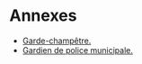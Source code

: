 # Annexes

- [Garde-champêtre.](garde-champetre)
- [Gardien de police municipale.](gardien-de-police-municipale)
